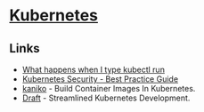 # [Kubernetes](https://kubernetes.io/)
## Links
- [What happens when I type kubectl run](https://github.com/jamiehannaford/what-happens-when-k8s)
- [Kubernetes Security - Best Practice Guide](https://github.com/freach/kubernetes-security-best-practice)
- [kaniko](https://github.com/GoogleContainerTools/kaniko) - Build Container Images In Kubernetes.
- [Draft](https://github.com/azure/draft) - Streamlined Kubernetes Development.